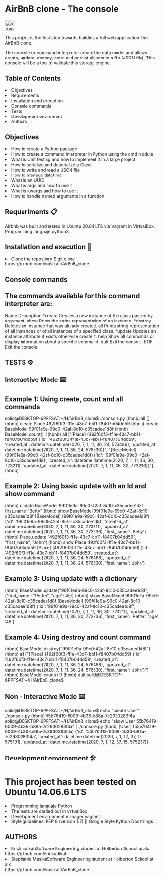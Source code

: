 # AirBnB clone - The console

<img src="airpng.jpeg" alt="airbnb logo" width="30" height="35">
<p align= "center">

This project is the first step towards building a full web application: the AirBnB clone.

The console or command interpreter create the data model and allows create, update, destroy, store and persist objects to a file (JSON file). This console will be a tool to validate this storage engine.

<h2>Table of Contents</h2>

<li>Objectives</li>
<li>Requirements</li>
<li>Installation and execution</li>
<li>Console commands</li>
<li>Tests</li>
<li>Development enviroment</li>
<li>Authors</li>

<h2>Objectives</h2>

<li>How to create a Python package</li>
<li>How to create a command interpreter in Python using the cmd module</li>
<li>What is Unit testing and how to implement it in a large project</li>
<li>How to serialize and deserialize a Class</li>
<li>How to write and read a JSON file</li>
<li>How to manage datetime</li>
<li>What is an UUID</li>
<li>What is args and how to use it</li>
<li>What is kwargs and how to use it </li>
<li>How to handle named arguments in a function</li>

<h2>Requeriments 📋</h2>

Airbnb was built and tested in Ubuntu 20.04 LTS via Vagrant in VirtualBox. Programming languaje python3

<h2>Installation and execution 🔧</h2>

<li>Clone the repository
$ git clone https://github.com/MasikaII/AirBnB_clone

<h2>Console commands</h2>

<h2>The commands available for this command interpreter are:</h2>
Name	Description
*create	Creates a new instance of the class passed by argument.
show	Prints the string representation of an instance.
*destroy	Deletes an instance that was already created.
all	Prints string representation of all instances or of all instances of a specified class.
*update	Updates an instance attribute if exists otherwise create it.
help	Show all commands or display information about a specific command.
quit	Exit the console.
EOF	Exit the console.

<h2>TESTS ⚙️</h2>

<h2>Interactive Mode ⌨️</h2>

<h2>Example 1: Using create, count and all commands</h2>

solid@DESKTOP-6PPFSAT:~/H/AirBnB_clone$ ./console.py
(hbnb) all
[]
(hbnb) create Place
492f60f3-ff1e-43c7-bb11-f8407b04dd59
(hbnb) create BaseModel
99f01e9a-99c0-42af-8c10-c35cadee1d8f
(hbnb) BaseModel.count()
1
(hbnb) all
["[Place] (492f60f3-ff1e-43c7-bb11-f8407b04dd59) {'id': '492f60f3-ff1e-43c7-bb11-f8407b04dd59', 'created_at': datetime.datetime(2020, 7, 1, 11, 36, 24, 576486), 'updated_at': datetime.datetime(2020, 7, 1, 11, 36, 24, 576530)}", "[BaseModel] (99f01e9a-99c0-42af-8c10-c35cadee1d8f) {'id': '99f01e9a-99c0-42af-8c10-c35cadee1d8f', 'created_at': datetime.datetime(2020, 7, 1, 11, 36, 30, 773211), 'updated_at': datetime.datetime(2020, 7, 1, 11, 36, 30, 773236)}"]
(hbnb)

<h2>Example 2: Using basic update with an Id and show command</h2>

(hbnb) update BaseModel 99f01e9a-99c0-42af-8c10-c35cadee1d8f first_name "Betty"
(hbnb) show BaseModel 99f01e9a-99c0-42af-8c10-c35cadee1d8f
[BaseModel] (99f01e9a-99c0-42af-8c10-c35cadee1d8f) {'id': '99f01e9a-99c0-42af-8c10-c35cadee1d8f', 'created_at': datetime.datetime(2020, 7, 1, 11, 36, 30, 773211), 'updated_at': datetime.datetime(2020, 7, 1, 11, 36, 30, 773236), 'first_name': 'Betty'}
(hbnb) Place.update("492f60f3-ff1e-43c7-bb11-f8407b04dd59", "first_name", "John")
(hbnb) show Place 492f60f3-ff1e-43c7-bb11-f8407b04dd59
[Place] (492f60f3-ff1e-43c7-bb11-f8407b04dd59) {'id': '492f60f3-ff1e-43c7-bb11-f8407b04dd59', 'created_at': datetime.datetime(2020, 7, 1, 11, 36, 24, 576486), 'updated_at': datetime.datetime(2020, 7, 1, 11, 36, 24, 576530), 'first_name': 'John'}

<h2>Example 3: Using update with a dictionary</h2>

(hbnb) BaseModel.update("99f01e9a-99c0-42af-8c10-c35cadee1d8f", {'first_name': "Petter", "age": 45})
(hbnb) show BaseModel 99f01e9a-99c0-42af-8c10-c35cadee1d8f
[BaseModel] (99f01e9a-99c0-42af-8c10-c35cadee1d8f) {'id': '99f01e9a-99c0-42af-8c10-c35cadee1d8f', 'created_at': datetime.datetime(2020, 7, 1, 11, 36, 30, 773211), 'updated_at': datetime.datetime(2020, 7, 1, 11, 36, 30, 773236), 'first_name': 'Petter', 'age': '45'}

<h2>Example 4: Using destroy and count command</h2>

(hbnb) BaseModel.destroy("99f01e9a-99c0-42af-8c10-c35cadee1d8f")
(hbnb) all
["[Place] (492f60f3-ff1e-43c7-bb11-f8407b04dd59) {'id': '492f60f3-ff1e-43c7-bb11-f8407b04dd59', 'created_at': datetime.datetime(2020, 7, 1, 11, 36, 24, 576486), 'updated_at': datetime.datetime(2020, 7, 1, 11, 36, 24, 576530), 'first_name': 'John'}"]
(hbnb) BaseModel.count()
0
(hbnb) quit
solid@DESKTOP-6PPFSAT:~/H/AirBnB_clone$

<h2>Non - Interactive Mode ⌨️</h2>

solid@DESKTOP-6PPFSAT:~/H/AirBnB_clone$ echo "create User" | ./console.py
(hbnb) 55b76419-6009-4b36-b88a-7c2930283f4a
solid@DESKTOP-6PPFSAT:~/H/AirBnB_clone$ echo "show User 55b76419-6009-4b36-b88a-7c2930283f4a" | ./console.py
(hbnb) [User] (55b76419-6009-4b36-b88a-7c2930283f4a) {'id': '55b76419-6009-4b36-b88a-7c2930283f4a', 'created_at': datetime.datetime(2020, 7, 1, 12, 37, 15, 575191), 'updated_at': datetime.datetime(2020, 7, 1, 12, 37, 15, 575237)}

<h2>Development environment 🛠️</h2>

<h1>This project has been tested on Ubuntu 14.06.6 LTS</h1>
<li>Programming languaje Python</li>
<li>The tests are carried out in virtualBox</li>
<li>Development environment manager vagrant</li>
<li>Style guidelines: PEP 8 (version 1.7) || Google Style Python Docstrings</li>

<h2>AUTHORS</h2>

<li>Erick adikahSoftware Engineering student at Holberton School at alx </li> https://github.com/Erickadikah
<li>Stephanie MasikaSoftware Engineering student at Holberton School at alx </li> https://github.com/MasikaII/AirBnB_clone
